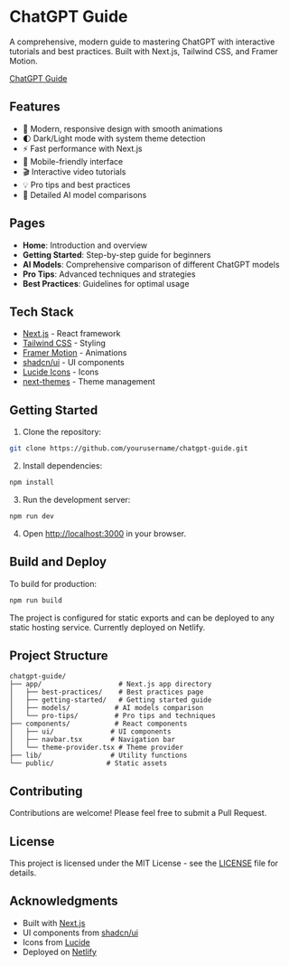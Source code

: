 # ChatGPT Guide

A comprehensive, modern guide to mastering ChatGPT with interactive tutorials and best practices. Built with Next.js, Tailwind CSS, and Framer Motion.

[ChatGPT Guide]([https://thunderous-cocada-bc6f8e.netlify.app/preview.png](https://thunderous-cocada-bc6f8e.netlify.app))

## Features

- 🎨 Modern, responsive design with smooth animations
- 🌓 Dark/Light mode with system theme detection
- ⚡ Fast performance with Next.js
- 📱 Mobile-friendly interface
- 🎬 Interactive video tutorials
- 💡 Pro tips and best practices
- 🤖 Detailed AI model comparisons

## Pages

- **Home**: Introduction and overview
- **Getting Started**: Step-by-step guide for beginners
- **AI Models**: Comprehensive comparison of different ChatGPT models
- **Pro Tips**: Advanced techniques and strategies
- **Best Practices**: Guidelines for optimal usage

## Tech Stack

- [Next.js](https://nextjs.org/) - React framework
- [Tailwind CSS](https://tailwindcss.com/) - Styling
- [Framer Motion](https://www.framer.com/motion/) - Animations
- [shadcn/ui](https://ui.shadcn.com/) - UI components
- [Lucide Icons](https://lucide.dev/) - Icons
- [next-themes](https://github.com/pacocoursey/next-themes) - Theme management

## Getting Started

1. Clone the repository:
```bash
git clone https://github.com/yourusername/chatgpt-guide.git
```

2. Install dependencies:
```bash
npm install
```

3. Run the development server:
```bash
npm run dev
```

4. Open [http://localhost:3000](http://localhost:3000) in your browser.

## Build and Deploy

To build for production:

```bash
npm run build
```

The project is configured for static exports and can be deployed to any static hosting service. Currently deployed on Netlify.

## Project Structure

```
chatgpt-guide/
├── app/                   # Next.js app directory
│   ├── best-practices/    # Best practices page
│   ├── getting-started/   # Getting started guide
│   ├── models/           # AI models comparison
│   └── pro-tips/         # Pro tips and techniques
├── components/           # React components
│   ├── ui/              # UI components
│   ├── navbar.tsx       # Navigation bar
│   └── theme-provider.tsx # Theme provider
├── lib/                 # Utility functions
└── public/             # Static assets
```

## Contributing

Contributions are welcome! Please feel free to submit a Pull Request.

## License

This project is licensed under the MIT License - see the [LICENSE](LICENSE) file for details.

## Acknowledgments

- Built with [Next.js](https://nextjs.org/)
- UI components from [shadcn/ui](https://ui.shadcn.com/)
- Icons from [Lucide](https://lucide.dev/)
- Deployed on [Netlify](https://www.netlify.com/)
